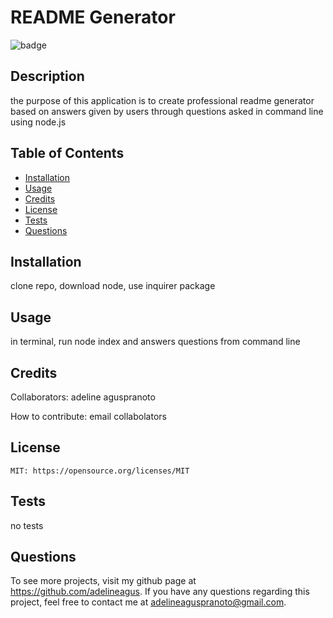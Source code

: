 # README Generator

  ![badge](https://img.shields.io/badge/license-MIT-red.svg)

  ## Description
  the purpose of this application is to create professional readme generator based on answers given by users through questions asked in command line using node.js

  ## Table of Contents
  - [Installation](#installation)
  - [Usage](#usage)
  - [Credits](#credits)
  - [License](#license)
  - [Tests](#tests)
  - [Questions](#questions)

  ## Installation
  clone repo, download node, use inquirer package

  ## Usage
  in terminal, run node index and answers questions from command line

  ## Credits
  Collaborators: adeline aguspranoto

  How to contribute: email collabolators

  ## License
    MIT: https://opensource.org/licenses/MIT

  ## Tests
  no tests

  ## Questions
  To see more projects, visit my github page at https://github.com/adelineagus. If you have any questions regarding this project, feel free to contact me at adelineaguspranoto@gmail.com.
